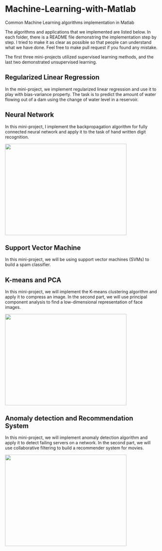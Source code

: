 # Machine-Learning-with-Matlab
Common Machine Learning algorithms implementation in Matlab

The algorithms and applications that we implemented are listed below. In each folder, there is a README file demonstring the 
implementation step by step. I tried to make it as clear as possible so that people can understand what we have done. Feel free
to make pull request if you found any mistake. 

The first three mini-projects utilized supervised learning methods, and the last two demonstrated unsupervised learning. 

## Regularized Linear Regression

In the mini-project, we implement regularized linear regression and use it to play with bias-variance property. 
The task is to predict the amount of water flowing out of a dam using the change of water level in a reservoir.

## Neural Network

In this mini-project, I implement the backpropagation algorithm for 
fully connected neural network and apply it to the task of hand written digit recognition.

<img src="https://user-images.githubusercontent.com/17235054/31751466-70404c6c-b453-11e7-8407-e374555a6579.jpg" width=400 height=300>

## Support Vector Machine

In this mini-project, we will be using support vector machines (SVMs) to build a spam classifier. 

## K-means and PCA

In this mini-project, we will implement the K-means clustering algorithm and apply it to compress an image.
In the second part, we will use principal component analysis to find a low-dimensional representation of face images.

<img src="https://user-images.githubusercontent.com/17235054/31857137-ad904aca-b6a3-11e7-9fca-9df0f80b6037.jpg" width=400 height=300>

## Anomaly detection and Recommendation System

In this mini-project, we will implement anomaly detection algorithm and apply it to detect failing servers on a network. In the second part, we will use collaborative filtering to build a recommender system for movies.


<img src="https://user-images.githubusercontent.com/17235054/31865351-b4e9d604-b73b-11e7-81d6-3419d704089b.png" width=400 height=300>
